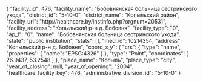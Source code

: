 {
    "facility_id": 476,
    "facility_name": "Бобовнянская больница сестринского ухода",
    "district_id": "5-10-0",
    "district_name": "Копыльский район",
    "facility_url": "http:\/\/healthcare.by\/instinfo.php?orgnum=20531",
    "facility_address": "Копыльский р-н д. Бобовня",
    "facility_type": "0",
    "ap_1": "0",
    "name": "Бобовнянская больница сестринского ухода",
    "state": "public institution",
    "stats": [],
    "med_id": 10214354,
    "address": "Копыльский р-н д. Бобовня",
    "coord_x_y": {
        "crs": {
            "type": "name",
            "properties": {
                "name": "EPSG:4326"
            }
        },
        "type": "Point",
        "coordinates": [
            26.9437,
            53.2548
        ]
    },
    "place_name": "Копыль",
    "place_type": "city",
    "year_of_closing": null,
    "year_of_opening": "2004",
    "healthcare_facility_key": 476,
    "administrative_division_id": "5-10-0"
}